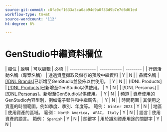 ```yaml
---
source-git-commit: c8fa0cf1633a5ca0ab94d9a0f33d9b7e7d6d61ed
workflow-type: tm+mt
source-wordcount: '112'
ht-degree: 6%

---
```

# GenStudio中繼資料欄位

<!-- copied this table right into the topic bc was having trouble with snippet injection error -->

| 欄位 | 說明 | 可以編輯 | 必填 |
| ------------- | ----------- | -------- |
| 行銷活動名稱（專案名稱） | 透過資產擷取及儲存的預設中繼資料 | Y | N |
| 品牌名稱 | [[!DNL Brands]](/help/user-guide/guidelines/brands.md)已新增至GenStudio並發佈以供使用。 | Y | N |
| [!DNL Products] | [[!DNL Products]](/help/user-guide/guidelines/products.md)已新增至GenStudio以供使用。 | Y | N |
| [!DNL Personas] | [[!DNL Personas]](/help/user-guide/guidelines/personas.md)。新增至GenStudio以供使用。 | Y | N |
| 頻道 | 資產使用的GenStudio內容型別，例如電子郵件和中繼廣告。 | Y | N |
| 時間範圍 | 其使用之資產的時間範圍，例如季度、季別、年度等。 範例： `Winter 2023` | Y | N |
| 地區 | 使用資產的區域。 範例： `North America`， `APAC`， `Italy` | Y | N |
| 語言 | 使用資產的語言。 範例： `Spanish` | Y | N |
| 關鍵字 | 用於識別資產用途的關鍵字 | Y | N |
<!-- 
| Prompt        | Metadata that describes information used to generate asset | N |
| Filename      | Default metadata captured and stored with asset | N |
| File format   | Default metadata captured and stored with asset | N |
| Timestamps    | Default metadata captured and stored with asset | N |
| Size          | Default metadata captured and stored with asset | N |
| Color tag     | **Colors**: Red, Dark_Red, Magenta, Yellow, Mustard, Pink, Dark_Pink, Gold, Orange, Mud_Green, Black, White, Off_White, Gray, Dark_Gray, Silver, Cream, Khaki, Brown, Dark_Brown, Maroon, Tan, Beige, Olive, Green, Bright_Green, Dark_Green, Light_Green, Blue, Dark_Blue, Light_Blue, Royal_Blue, Cyan, Violet, Purple, Lavender, Turquoise, Plum, Emerald, Lilac<br>**Tone**: Warm, Neutral, Cool | N |
| Smart tag     | Keywords assigned by AI based on characteristics identified in the content | N | -->

<!--
Description should include any defaults or ranges.
Not sure which metadata they will restrict from edit. Do we need to distinguish changes made during creation process or AFTER the content creation and approval. Obviously data assigned by machine is not editable.
-->
